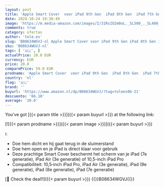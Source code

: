 ```yaml
---
layout: post
title: 'Apple Smart Cover  voor iPad 9th Gen  iPad 8th Gen  iPad 7th Gen  iPad Air 3rd Gen  10.5" iPad Pro - Zwart'
date: 2024-10-24 19:38:49
image: 'https://m.media-amazon.com/images/I/31RsIO2m0oL._SL500_._SL400_.jpg'
comments: true
category: ofertas
author: 'tole.es'
slug: 'B08634WGVJ-nl Apple Smart Cover voor iPad 9th Gen iPad 8th Gen iPad 7th...'
sku: 'B08634WGVJ-nl'
tags: [ '🇳🇱', ]
actualPrice: 20.0 EUR
currency: EUR
price: 20.0
comparePrice: 59.0 EUR
prodname: 'Apple Smart Cover  voor iPad 9th Gen  iPad 8th Gen  iPad 7th Gen  iPad Air 3rd Gen  10.5" iPad Pro - Zwart'
country: 'nl'
flag: '🇳🇱'
brand: ''
buyurl: 'https://www.amazon.nl/dp/B08634WGVJ/?tag=tolees0b-21'
descuento: '66.10'
average: '20.0'
---
```


You've got [{{< param title >}}]({{< param buyurl >}}) at the following link:

[![{{< param prodname >}}]({{< param image >}})]({{< param buyurl >}})

ℹ️:

- Doe hem dicht en hij gaat terug in de sluimerstand
- Doe hem open en je iPad is direct klaar voor gebruik
- Deze prachtige Smart Cover beschermt het scherm van je iPad (7e generatie), iPad Air (3e generatie) of 10,5-inch iPad Pro
- Compatibiliteit: 10,5‑inch iPad Pro, iPad Air (3e generatie), iPad (9e generatie), iPad (8e generatie), iPad (7e generatie)

[🛒 Check the deal!!]({{< param buyurl >}})
{{<world>}}B08634WGVJ{{</world>}}
